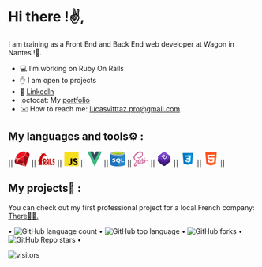 # Hi there !✌️,
I am training as a Front End and Back End web developer at Wagon in Nantes !🚋.
- 💻 I’m working on Ruby On Rails
- ✋ I am open to projects
- 👤 [LinkedIn](https://www.linkedin.com/in/lucas-vittaz/)
- :octocat: My [portfolio](WIP)  
- ✉️ How to reach me: lucasvitttaz.pro@gmail.com

## My languages and tools⚙️ :
|| <img src="https://github.com/Lucas-vittaz/Lucas-Vittaz/blob/main/img/ruby.png" alt="ruby" height="30" width="30"/> || <img src="https://github.com/Lucas-vittaz/Lucas-Vittaz/blob/main/img/rails.png" alt="ROR" height="30" width="35"/> || <img src="https://github.com/Lucas-vittaz/Lucas-Vittaz/blob/main/img/js-icon.png" alt="Javascript" height="30" width="30"/> || <img src="https://github.com/Lucas-vittaz/Lucas-Vittaz/blob/main/img/vue.png" alt="VueJS" height="30" width="30"/> || <img src="https://github.com/Lucas-vittaz/Lucas-Vittaz/blob/main/img/sql(1).png" alt="SQL" height="30" width="30"/> || <img src="https://github.com/Lucas-vittaz/Lucas-Vittaz/blob/main/img/sass.png" alt="SCSS" height="30" width="30"/> || <img src="https://github.com/Lucas-vittaz/Lucas-Vittaz/blob/main/img/bootstrap.png" alt="Bootstrap" height="30" width="30"/> || <img src="https://github.com/Lucas-vittaz/Lucas-Vittaz/blob/main/img/css.png" alt="CSS" height="30" width="30"/> || <img src="https://github.com/Lucas-vittaz/Lucas-Vittaz/blob/main/img/html.png" alt="HTML" height="30" width="30"/> ||
## My projects📌 :
You can check out my first professional project for a local French company: <a href="https://www.jardica.net/">There👨‍💻.</a><br>

&bull; ![GitHub language count](https://img.shields.io/github/languages/count/Lucas-vittaz/jardi) &bull;
![GitHub top language](https://img.shields.io/github/languages/top/Lucas-vittaz/rails-watch-list?color=red) &bull;
![GitHub forks](https://img.shields.io/github/forks/Lucas-vittaz/jardi?style=social) &bull;
![GitHub Repo stars](https://img.shields.io/github/stars/Lucas-vittaz/jardi?style=social) &bull;

![visitors](https://visitor-badge.laobi.icu/badge?page_id=lucas-vittaz.README.md)

